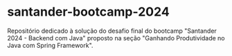 # santander-bootcamp-2024
Repositório dedicado à solução do desafio final do bootcamp "Santander 2024 - Backend com Java" proposto na seção "Ganhando Produtividade no Java com Spring Framework".
